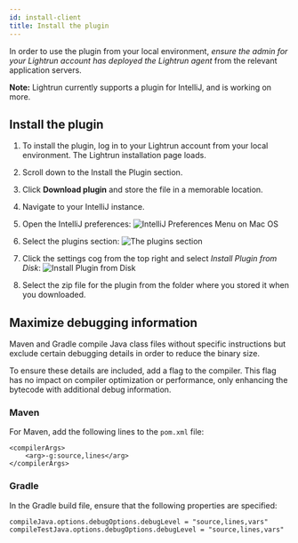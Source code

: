 ```yaml
---
id: install-client
title: Install the plugin
---
```


In order to use the plugin from your local environment, *ensure the admin for your Lightrun account has deployed the Lightrun agent* from the relevant application servers.

**Note:** Lightrun currently supports a plugin for IntelliJ, and is working on more. 

## Install the plugin

1. To install the plugin, log in to your Lightrun account from your local environment. 
    The Lightrun installation page loads. 
    
2. Scroll down to the Install the Plugin section. 

3. Click **Download plugin** and store the file in a memorable location.

4. Navigate to your IntelliJ instance. 

5. Open the IntelliJ preferences:
    ![IntelliJ Preferences Menu on Mac OS](../../img/intellij-preferences-mac.png)

6. Select the plugins section:
    ![The plugins section](../../img/plugins-section.png)

7. Click the settings cog from the top right and select *Install
    Plugin from Disk*:
    ![Install Plugin from Disk](../../img/install-plugin.png)

8. Select the zip file for the plugin from the folder where you stored it when you downloaded.

## Maximize debugging information

Maven and Gradle compile Java class files without specific instructions but  exclude certain debugging details in order to reduce the binary size. 

To ensure these details are included, add a flag to the compiler. This flag has no impact on compiler optimization or  performance, only enhancing the bytecode with additional debug information. 

### Maven

For Maven, add the following lines to the `pom.xml` file: 
``` {.xml}
<compilerArgs>
    <arg>-g:source,lines</arg>
</compilerArgs>
```

### Gradle

In the Gradle build file, ensure that the following properties are specified:
```
compileJava.options.debugOptions.debugLevel = "source,lines,vars"
compileTestJava.options.debugOptions.debugLevel = "source,lines,vars"
```
